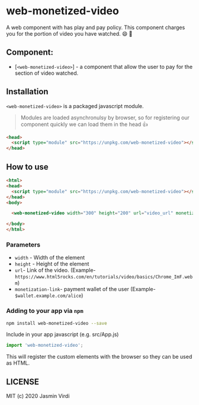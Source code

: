 # web-monetized-video
A web component with has play and pay policy. This component charges you for the portion of video you have watched. :smile: :dancer:

## Component:
* [`<web-monetized-video>`] - a component that allow the user to pay for the section of video watched.

## Installation
`<web-monetized-video>` is a packaged javascript module.
> Modules are loaded asynchronulsy by browser, so for registering our component quickly we can load them in the head :thumbsup:

```html
<head>
  <script type="module" src="https://unpkg.com/web-monetized-video"></script>
</head>
```

## How to use
```html
<html>
<head>
  <script type="module" src="https://unpkg.com/web-monetized-video"></script>
</head>
<body>

  <web-monetized-video width="300" height="200" url="video_url" monetization-link="payment_pointer"></web-monetized-video>

</body>
</html>
```

### Parameters
* `width` - Width of the element
* `height` - Height of the element
* `url`- Link of the video. (Example- `https://www.html5rocks.com/en/tutorials/video/basics/Chrome_ImF.webm`)
* `monetization-link`- payment wallet of the user (Example- `$wallet.example.com/alice`)

### Adding to your app via `npm`

```bash
npm install web-monetized-video --save
```

Include in your app javascript (e.g. src/App.js)
```js
import 'web-monetized-video';
```
This will register the custom elements with the browser so they can be used as HTML.

## LICENSE

MIT (c) 2020 Jasmin Virdi
